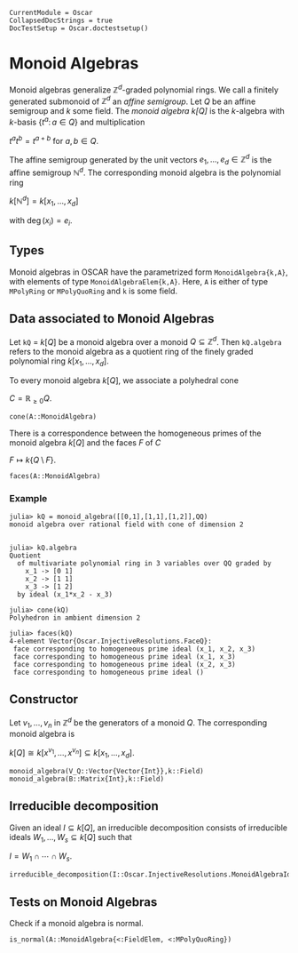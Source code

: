 ```@meta
CurrentModule = Oscar
CollapsedDocStrings = true
DocTestSetup = Oscar.doctestsetup()
```

# Monoid Algebras
Monoid algebras generalize $\mathbb{Z}^d$-graded polynomial rings. We call a finitely generated submonoid of $\mathbb{Z}^d$ an *affine semigroup*. Let $Q$ be an affine semigroup and $k$ some field. The *monoid algebra $k[Q]$* is the $k$-algebra
with $k$-basis $\{t^a \colon a \in Q\}$ and multiplication

$t^at^b = t^{a+b} \text{ for }a,b \in Q.$

The affine semigroup generated by the unit vectors $e_1,\dots,e_d \in \mathbb{Z}^d$ is the affine semigroup $\mathbb{N}^d$. The corresponding monoid algebra is the polynomial ring

$k\left[\mathbb{N}^d\right] = k[x_1,\dots,x_d]$

with $\deg(x_i) = e_i$.  

## Types
Monoid algebras in OSCAR have the parametrized form `MonoidAlgebra{k,A}`, with elements of type `MonoidAlgebraElem{k,A}`. Here, `A` is either of type `MPolyRing` or `MPolyQuoRing` and `k` is some field.

## Data associated to Monoid Algebras
Let `kQ` = $k[Q]$ be a monoid algebra over a monoid $Q\subseteq \mathbb{Z}^d$. Then `kQ.algebra` refers to the monoid algebra as a quotient ring of the finely graded polynomial ring $k[x_1,\dots,x_d]$. 

To every monoid algebra $k[Q]$, we associate a polyhedral cone

$C = \mathbb{R}_{\geq 0}Q.$

```@docs
cone(A::MonoidAlgebra)
```

There is a correspondence between the homogeneous primes of the monoid algebra $k[Q]$ and the faces $F$ of $C$

$F \mapsto k\{Q\setminus F\}.$

```@docs
faces(A::MonoidAlgebra)
```

### Example
```jldoctest
julia> kQ = monoid_algebra([[0,1],[1,1],[1,2]],QQ)
monoid algebra over rational field with cone of dimension 2


julia> kQ.algebra
Quotient
  of multivariate polynomial ring in 3 variables over QQ graded by
    x_1 -> [0 1]
    x_2 -> [1 1]
    x_3 -> [1 2]
  by ideal (x_1*x_2 - x_3)

julia> cone(kQ)
Polyhedron in ambient dimension 2

julia> faces(kQ)
4-element Vector{Oscar.InjectiveResolutions.FaceQ}:
 face corresponding to homogeneous prime ideal (x_1, x_2, x_3)
 face corresponding to homogeneous prime ideal (x_1, x_3)
 face corresponding to homogeneous prime ideal (x_2, x_3)
 face corresponding to homogeneous prime ideal ()
```

## Constructor
Let $v_1,\dots,v_n$ in $\mathbb{Z}^d$ be the generators of a monoid $Q$. The corresponding monoid algebra is

$k[Q] \cong k[x^{v_1},\dots,x^{v_n}]\subseteq k[x_1,\dots, x_d].$

```@docs
monoid_algebra(V_Q::Vector{Vector{Int}},k::Field)
monoid_algebra(B::Matrix{Int},k::Field)
```

## Irreducible decomposition
Given an ideal $I\subseteq k[Q]$, an irreducible decomposition consists of irreducible ideals $W_1,\dots,W_s\subseteq k[Q]$ such that

$I = W_1 \cap \cdots \cap W_s.$

```@docs
irreducible_decomposition(I::Oscar.InjectiveResolutions.MonoidAlgebraIdeal)
```

## Tests on Monoid Algebras
Check if a monoid algebra is normal. 
```@docs
is_normal(A::MonoidAlgebra{<:FieldElem, <:MPolyQuoRing})
```